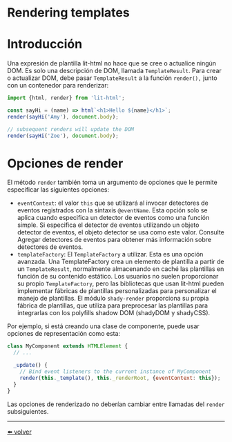 # Rendering templates

# Introducción

Una expresión de plantilla lit-html no hace que se cree o actualice ningún DOM. Es solo una descripción de DOM, llamada `TemplateResult`. Para crear o actualizar DOM, debe pasar `TemplateResult` a la función `render(),` junto con un contenedor para renderizar:

```jsx
import {html, render} from 'lit-html';

const sayHi = (name) => html`<h1>Hello ${name}</h1>`;
render(sayHi('Amy'), document.body);

// subsequent renders will update the DOM
render(sayHi('Zoe'), document.body);
```

# Opciones de render

El método `render` también toma un argumento de opciones que le permite especificar las siguientes opciones:

- `eventContext`: el valor `this` que se utilizará al invocar detectores de eventos registrados con la sintaxis `@eventName`. Esta opción solo se aplica cuando especifica un detector de eventos como una función simple. Si especifica el detector de eventos utilizando un objeto detector de eventos, el objeto detector se usa como este valor. Consulte Agregar detectores de eventos para obtener más información sobre detectores de eventos.
- `templateFactory`: El `TemplateFactory` a utilizar. Esta es una opción avanzada. Una TemplateFactory crea un elemento de plantilla a partir de un `TemplateResult`, normalmente almacenando en caché las plantillas en función de su contenido estático. Los usuarios no suelen proporcionar su propio `TemplateFactory`, pero las bibliotecas que usan lit-html pueden implementar fábricas de plantillas personalizadas para personalizar el manejo de plantillas. El módulo `shady-render` proporciona su propia fábrica de plantillas, que utiliza para preprocesar las plantillas para integrarlas con los polyfills shadow DOM (shadyDOM y shadyCSS).

Por ejemplo, si está creando una clase de componente, puede usar opciones de representación como esta:

```jsx
class MyComponent extends HTMLElement {
  // ...

  _update() {
    // Bind event listeners to the current instance of MyComponent
    render(this._template(), this._renderRoot, {eventContext: this});
  }
}
```

Las opciones de renderizado no deberían cambiar entre llamadas del `render` subsiguientes.

---
[⬅️ volver](https://github.com/VictorHugoAguilar/javascript-interview-questions-explained/blob/main/theory-lit-element/readme.md)
